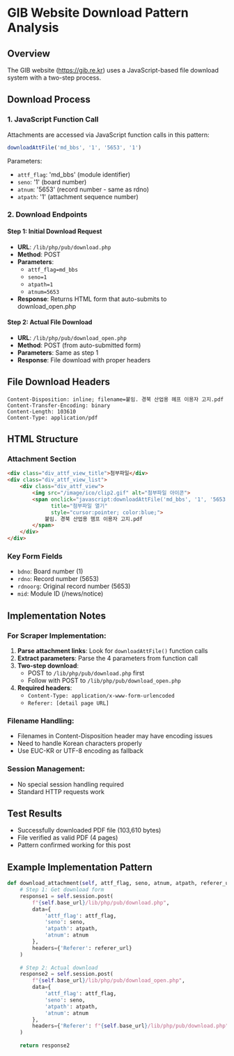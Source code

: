 # GIB Website Download Pattern Analysis

## Overview
The GIB website (https://gib.re.kr) uses a JavaScript-based file download system with a two-step process.

## Download Process

### 1. JavaScript Function Call
Attachments are accessed via JavaScript function calls in this pattern:
```javascript
downloadAttFile('md_bbs', '1', '5653', '1')
```

Parameters:
- `attf_flag`: 'md_bbs' (module identifier)
- `seno`: '1' (board number) 
- `atnum`: '5653' (record number - same as rdno)
- `atpath`: '1' (attachment sequence number)

### 2. Download Endpoints

#### Step 1: Initial Download Request
- **URL**: `/lib/php/pub/download.php`
- **Method**: POST
- **Parameters**: 
  - `attf_flag=md_bbs`
  - `seno=1` 
  - `atpath=1`
  - `atnum=5653`
- **Response**: Returns HTML form that auto-submits to download_open.php

#### Step 2: Actual File Download
- **URL**: `/lib/php/pub/download_open.php`
- **Method**: POST (from auto-submitted form)
- **Parameters**: Same as step 1
- **Response**: File download with proper headers

## File Download Headers
```
Content-Disposition: inline; filename=붙임. 경북 산업용 헤프 이용자 고지.pdf
Content-Transfer-Encoding: binary
Content-Length: 103610
Content-Type: application/pdf
```

## HTML Structure

### Attachment Section
```html
<div class="div_attf_view_title">첨부파일</div>
<div class="div_attf_view_list">
    <div class="div_attf_view">
        <img src="/image/ico/clip2.gif" alt="첨부파일 아이콘">
        <span onclick="javascript:downloadAttFile('md_bbs', '1', '5653', '1');" 
              title="첨부파일 열기" 
              style="cursor:pointer; color:blue;">
            붙임. 경북 산업용 헴프 이용자 고지.pdf
        </span>
    </div>
</div>
```

### Key Form Fields
- `bdno`: Board number (1)
- `rdno`: Record number (5653) 
- `rdnoorg`: Original record number (5653)
- `mid`: Module ID (/news/notice)

## Implementation Notes

### For Scraper Implementation:
1. **Parse attachment links**: Look for `downloadAttFile()` function calls
2. **Extract parameters**: Parse the 4 parameters from function call
3. **Two-step download**: 
   - POST to `/lib/php/pub/download.php` first
   - Follow with POST to `/lib/php/pub/download_open.php`
4. **Required headers**:
   - `Content-Type: application/x-www-form-urlencoded`
   - `Referer: [detail page URL]`

### Filename Handling:
- Filenames in Content-Disposition header may have encoding issues
- Need to handle Korean characters properly
- Use EUC-KR or UTF-8 encoding as fallback

### Session Management:
- No special session handling required
- Standard HTTP requests work

## Test Results
- Successfully downloaded PDF file (103,610 bytes)
- File verified as valid PDF (4 pages)
- Pattern confirmed working for this post

## Example Implementation Pattern
```python
def download_attachment(self, attf_flag, seno, atnum, atpath, referer_url):
    # Step 1: Get download form
    response1 = self.session.post(
        f"{self.base_url}/lib/php/pub/download.php",
        data={
            'attf_flag': attf_flag,
            'seno': seno, 
            'atpath': atpath,
            'atnum': atnum
        },
        headers={'Referer': referer_url}
    )
    
    # Step 2: Actual download
    response2 = self.session.post(
        f"{self.base_url}/lib/php/pub/download_open.php", 
        data={
            'attf_flag': attf_flag,
            'seno': seno,
            'atpath': atpath, 
            'atnum': atnum
        },
        headers={'Referer': f"{self.base_url}/lib/php/pub/download.php"}
    )
    
    return response2
```